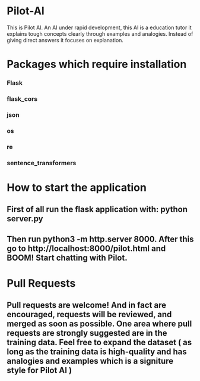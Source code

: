 # Pilot-AI
This is Pilot AI. An AI under rapid development, this AI is a education tutor it explains tough concepts clearly through examples and analogies. Instead of giving direct answers it focuses on explanation.



# Packages which require installation


### Flask
### flask_cors
### json
### os
### re
### sentence_transformers



# How to start the application

## First of all run the flask application with: python server.py
## Then run  python3 -m http.server 8000. After this go to http://localhost:8000/pilot.html and BOOM! Start chatting with Pilot.




# Pull Requests

## Pull requests are welcome! And in fact are encouraged, requests will be reviewed, and merged as soon as possible. One area where pull requests are strongly suggested are in the training data. Feel free to expand the dataset ( as long as the training data is high-quality and has analogies and examples which is a signiture style for Pilot AI )
